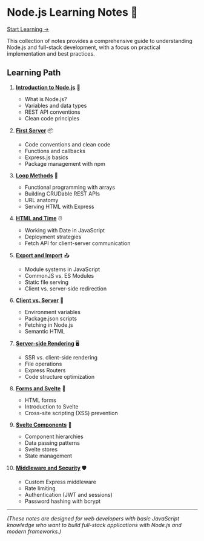 # Node.js Learning Notes 🚀

[Start Learning ->](./01-introduction.md)

This collection of notes provides a comprehensive guide to understanding Node.js and full-stack development, with a focus on practical implementation and best practices.

## Learning Path

1. **[Introduction to Node.js](./01-introduction.md)** 🌟
   - What is Node.js?
   - Variables and data types
   - REST API conventions
   - Clean code principles

2. **[First Server](./02-first-server.md)** 📦
   - Code conventions and clean code
   - Functions and callbacks
   - Express.js basics
   - Package management with npm

3. **[Loop Methods](./03-loop-methods.md)** 🔄
   - Functional programming with arrays
   - Building CRUDable REST APIs
   - URL anatomy
   - Serving HTML with Express

4. **[HTML and Time](./04-html-time.md)** ⏰
   - Working with Date in JavaScript
   - Deployment strategies
   - Fetch API for client-server communication

5. **[Export and Import](./05-export-import.md)** 📤
   - Module systems in JavaScript
   - CommonJS vs. ES Modules
   - Static file serving
   - Client vs. server-side redirection

6. **[Client vs. Server](./06-client-server.md)** 🔐
   - Environment variables
   - Package.json scripts
   - Fetching in Node.js
   - Semantic HTML

7. **[Server-side Rendering](./07-ssr-routers.md)** 🖥️
   - SSR vs. client-side rendering
   - File operations
   - Express Routers
   - Code structure optimization

8. **[Forms and Svelte](./08-forms-svelte.md)** 📝
   - HTML forms
   - Introduction to Svelte
   - Cross-site scripting (XSS) prevention

9. **[Svelte Components](./09-svelte-components.md)** 🧩
   - Component hierarchies
   - Data passing patterns
   - Svelte stores
   - State management

10. **[Middleware and Security](./10-middleware-security.md)** 🛡️
    - Custom Express middleware
    - Rate limiting
    - Authentication (JWT and sessions)
    - Password hashing with bcrypt

---

_(These notes are designed for web developers with basic JavaScript knowledge who want to build full-stack applications with Node.js and modern frameworks.)_
